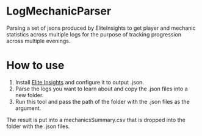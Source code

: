# LogMechanicParser
Parsing a set of jsons produced by EliteInsights to get player and mechanic statistics across multiple logs for the purpose of tracking progression across multiple evenings.

# How to use

1. Install [Elite Insights](https://github.com/baaron4/GW2-Elite-Insights-Parser) and configure it to output .json.
2. Parse the logs you want to learn about and copy the .json files into a new folder.
3. Run this tool and pass the path of the folder with the .json files as the argument.

The result is put into a mechanicsSummary.csv that is dropped into the folder with the .json files.
